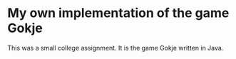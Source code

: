 # My own implementation of the game Gokje

This was a small college assignment.
It is the game Gokje written in Java.
